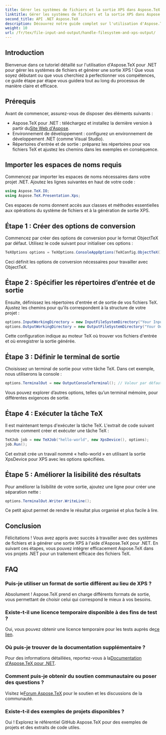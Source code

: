 ```yaml
---
title: Gérer les systèmes de fichiers et la sortie XPS dans Aspose.TeX pour .NET
linktitle: Gérer les systèmes de fichiers et la sortie XPS dans Aspose.TeX pour .NET
second_title: API .NET Aspose.TeX
description: Découvrez notre guide complet sur l'utilisation d'Aspose.TeX pour .NET pour gérer les systèmes de fichiers et générer une sortie XPS. Ce didacticiel étape par étape couvre tout, de la configuration de votre environnement à l'exécution d'une tâche TeX.
weight: 10
url: /fr/tex/file-input-and-output/handle-filesystem-and-xps-output/
---
```

## Introduction

Bienvenue dans ce tutoriel détaillé sur l'utilisation d'Aspose.TeX pour .NET pour gérer les systèmes de fichiers et générer une sortie XPS ! Que vous soyez débutant ou que vous cherchiez à perfectionner vos compétences, ce guide étape par étape vous guidera tout au long du processus de manière claire et efficace.

## Prérequis

Avant de commencer, assurez-vous de disposer des éléments suivants :

-  Aspose.TeX pour .NET : téléchargez et installez la dernière version à partir du[Site Web d'Aspose](https://releases.aspose.com/tex/net/).
- Environnement de développement : configurez un environnement de développement .NET (comme Visual Studio).
- Répertoires d'entrée et de sortie : préparez les répertoires pour vos fichiers TeX et ajustez les chemins dans les exemples en conséquence.

## Importer les espaces de noms requis

Commencez par importer les espaces de noms nécessaires dans votre projet .NET. Ajoutez les lignes suivantes en haut de votre code :

```csharp
using Aspose.TeX.IO;
using Aspose.TeX.Presentation.Xps;
```

Ces espaces de noms donnent accès aux classes et méthodes essentielles aux opérations du système de fichiers et à la génération de sortie XPS.

## Étape 1 : Créer des options de conversion

Commencez par créer des options de conversion pour le format ObjectTeX par défaut. Utilisez le code suivant pour initialiser ces options :

```csharp
TeXOptions options = TeXOptions.ConsoleAppOptions(TeXConfig.ObjectTeX());
```

Ceci définit les options de conversion nécessaires pour travailler avec ObjectTeX.

## Étape 2 : Spécifier les répertoires d’entrée et de sortie

Ensuite, définissez les répertoires d'entrée et de sortie de vos fichiers TeX. Ajustez les chemins pour qu'ils correspondent à la structure de votre projet :

```csharp
options.InputWorkingDirectory = new InputFileSystemDirectory("Your Input Directory");
options.OutputWorkingDirectory = new OutputFileSystemDirectory("Your Output Directory");
```

Cette configuration indique au moteur TeX où trouver vos fichiers d'entrée et où enregistrer la sortie générée.

## Étape 3 : Définir le terminal de sortie

Choisissez un terminal de sortie pour votre tâche TeX. Dans cet exemple, nous utiliserons la console :

```csharp
options.TerminalOut = new OutputConsoleTerminal(); // Valeur par défaut. Affectation arbitraire.
```

Vous pouvez explorer d’autres options, telles qu’un terminal mémoire, pour différentes exigences de sortie.

## Étape 4 : Exécuter la tâche TeX

Il est maintenant temps d'exécuter la tâche TeX. L'extrait de code suivant montre comment créer et exécuter une tâche TeX :

```csharp
TeXJob job = new TeXJob("hello-world", new XpsDevice(), options);
job.Run();
```

Cet extrait crée un travail nommé « hello-world » en utilisant la sortie XpsDevice pour XPS avec les options spécifiées.

## Étape 5 : Améliorer la lisibilité des résultats

Pour améliorer la lisibilité de votre sortie, ajoutez une ligne pour créer une séparation nette :

```csharp
options.TerminalOut.Writer.WriteLine();
```

Ce petit ajout permet de rendre le résultat plus organisé et plus facile à lire.

## Conclusion

Félicitations ! Vous avez appris avec succès à travailler avec des systèmes de fichiers et à générer une sortie XPS à l'aide d'Aspose.TeX pour .NET. En suivant ces étapes, vous pouvez intégrer efficacement Aspose.TeX dans vos projets .NET pour un traitement efficace des fichiers TeX.

## FAQ

### Puis-je utiliser un format de sortie différent au lieu de XPS ?

Absolument ! Aspose.TeX prend en charge différents formats de sortie, vous permettant de choisir celui qui correspond le mieux à vos besoins.

### Existe-t-il une licence temporaire disponible à des fins de test ?

 Oui, vous pouvez obtenir une licence temporaire pour les tests auprès de[ce lien](https://purchase.conholdate.com/temporary-license/).

### Où puis-je trouver de la documentation supplémentaire ?

 Pour des informations détaillées, reportez-vous à la[Documentation d'Aspose.TeX pour .NET](https://reference.aspose.com/tex/net/).

### Comment puis-je obtenir du soutien communautaire ou poser des questions ?

 Visitez le[Forum Aspose.TeX](https://forum.aspose.com/c/tex/47) pour le soutien et les discussions de la communauté.

### Existe-t-il des exemples de projets disponibles ?

Oui ! Explorez le référentiel GitHub Aspose.TeX pour des exemples de projets et des extraits de code utiles.
